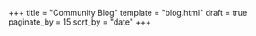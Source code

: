 +++
title = "Community Blog"
template = "blog.html"
draft = true
paginate_by = 15
sort_by = "date"
+++